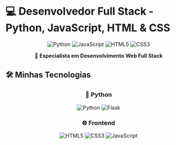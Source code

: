 # 💻 Desenvolvedor Full Stack - Python, JavaScript, HTML & CSS

<div align="center">

![Python](https://img.shields.io/badge/Python-Intermediate-3776AB?style=for-the-badge&logo=python&logoColor=white)
![JavaScript](https://img.shields.io/badge/JavaScript-F7DF1E?style=for-the-badge&logo=javascript&logoColor=black)
![HTML5](https://img.shields.io/badge/HTML5-E34F26?style=for-the-badge&logo=html5&logoColor=white)
![CSS3](https://img.shields.io/badge/CSS3-1572B6?style=for-the-badge&logo=css3&logoColor=white)

🚀 **Especialista em Desenvolvimento Web Full Stack**

</div>

## 🛠️ Minhas Tecnologias

<div align="center">

### 🐍 Python
![Python](https://img.shields.io/badge/Python-Intermediate-3776AB?style=flat-square&logo=python)
![Flask](https://img.shields.io/badge/Flask-Intermediate-000000?style=flat-square&logo=flask)

### 🌐 Frontend
![HTML5](https://img.shields.io/badge/HTML5-Intermediary-E34F26?style=flat-square&logo=html5)
![CSS3](https://img.shields.io/badge/CSS3-Intermediary-1572B6?style=flat-square&logo=css3)
![JavaScript](https://img.shields.io/badge/JavaScript-Intermediary-F7DF1E?style=flat-square&logo=javascript)

</div>
